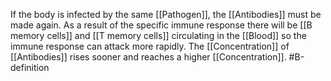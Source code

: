 If the body is infected by the same [[Pathogen]], the [[Antibodies]] must be made again. As a result of the specific immune response there will be [[B memory cells]] and [[T memory cells]] circulating in the [[Blood]] so the immune response can attack more rapidly. The [[Concentration]] of [[Antibodies]] rises sooner and reaches a higher [[Concentration]].
#B-definition 